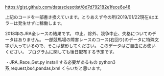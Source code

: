 https://gist.github.com/datasciesotist/8d7d792182e1fece6e48

上記のコードを一部書き換えています。とりあえず今の所(2019/01/22現在)はエラーは発生せずに稼働します。

2018年のJRA全レースの結果です。
中止、除外、競争中止、失格についてのデータはありません。
一部競馬場の障害レースのコース(右回り)のデータに特殊文字が入っているので、そこは整形してください。
このデータはご自由にお使いください。
プログラムに関しても後日配布する予定です。

・JRA_Race_Get.py
install する必要があるもの
python3系,request,bs4,pandas,lxml くらいだと思います。
